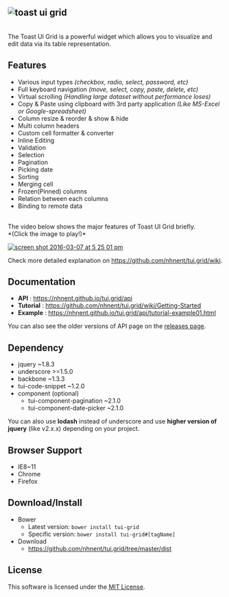 ## ![toast ui grid](https://cloud.githubusercontent.com/assets/12269489/13489851/a5ca2490-e16c-11e5-8d80-3bf6fe3b940d.png)
<br>
The Toast UI Grid is a powerful widget which allows you to visualize and edit data via its table representation.

## Features
* Various input types *(checkbox, radio, select, password, etc)*
* Full keyboard navigation *(move, select, copy, paste, delete, etc)*
* Virtual scrolling *(Handling large dataset without performance loses)*
* Copy & Paste using clipboard with 3rd party application *(Like MS-Excel or Google-spreadsheet)*
* Column resize & reorder & show & hide
* Multi column headers
* Custom cell formatter & converter
* Inline Editing
* Validation
* Selection
* Pagination
* Picking date
* Sorting
* Merging cell
* Frozen(Pinned) columns
* Relation between each columns
* Binding to remote data

<br>
The video below shows the major features of Toast UI Grid briefly.<br>
*(Click the image to play!)*

[![screen shot 2016-03-07 at 5 25 01 pm](https://cloud.githubusercontent.com/assets/12269489/13564023/c0fe3bf0-e489-11e5-924b-265118c40c76.png)](https://www.youtube.com/watch?v=pyPlOFhexQk)

Check more detailed explanation on https://github.com/nhnent/tui.grid/wiki.

## Documentation
* **API** : https://nhnent.github.io/tui.grid/api
* **Tutorial** : https://github.com/nhnent/tui.grid/wiki/Getting-Started
* **Example** : https://nhnent.github.io/tui.grid/api/tutorial-example01.html

You can also see the older versions of API page on the [releases page](https://github.com/nhnent/tui.grid/releases).

## Dependency
* jquery ~1.8.3
* underscore >=1.5.0
* backbone ~1.3.3
* tui-code-snippet ~1.2.0
* component (optional)
  * tui-component-pagination ~2.1.0
  * tui-component-date-picker ~2.1.0

You can also use **lodash** instead of underscore and use **higher version of jquery** (like v2.x.x) depending on your project.


## Browser Support
* IE8~11
* Chrome
* Firefox

## Download/Install
* Bower
   * Latest version: `bower install tui-grid`
   * Specific version: `bower install tui-grid#[tagName]`
* Download
   * https://github.com/nhnent/tui.grid/tree/master/dist

## License
This software is licensed under the [MIT License](https://github.com/nhnent/tui.grid/blob/master/LICENSE).
